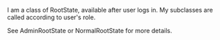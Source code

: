 I am a class of RootState, available after user logs in. My subclasses are called according to user's role.

See AdminRootState or NormalRootState for more details.